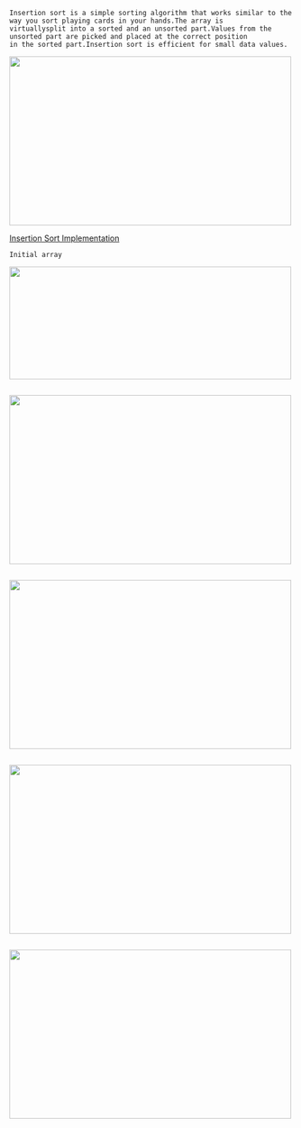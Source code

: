 ```
Insertion sort is a simple sorting algorithm that works similar to the way you sort playing cards in your hands.The array is 
virtuallysplit into a sorted and an unsorted part.Values from the unsorted part are picked and placed at the correct position 
in the sorted part.Insertion sort is efficient for small data values.
```
<img src="https://user-images.githubusercontent.com/59710234/171119362-3f4e7e6e-9ce5-4489-bc6f-4d5869fc8c87.png" width="500" height="300" />

[Insertion Sort Implementation](https://youtu.be/OGzPmgsI-pQ)
```
Initial array
```
<img src="https://user-images.githubusercontent.com/59710234/171121587-4cbe9648-6c98-49f2-a775-d92d1fb6ef3a.png" width="500" height="200" />

```
```

<img src="https://user-images.githubusercontent.com/59710234/171119573-6a365939-71a6-4032-be25-fcdcaf028c21.png" width="500" height="300" />

```
```

<img src="https://user-images.githubusercontent.com/59710234/171121608-b110a141-bb54-46a1-837b-c0dff9dfc909.png" width="500" height="300" />

```
```

<img src="https://user-images.githubusercontent.com/59710234/171121630-1f80eaa3-6193-4d7f-8a7f-e3a956a02672.png" width="500" height="300" />

```
```

<img src="https://user-images.githubusercontent.com/59710234/171121647-8223610b-433d-475d-ab30-7d1733bb9872.png" width="500" height="300" />

